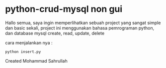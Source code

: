 # python-crud-mysql non gui

Hallo semua, saya ingin memperlihatkan sebuah project  yang sangat simple dan basic sekali, project ini  menggunakan bahasa pemrograman python, dan database mysql
create, read, update, delete

cara menjalankan nya :

`python insert.py`

Created Mohammad Sahrullah

